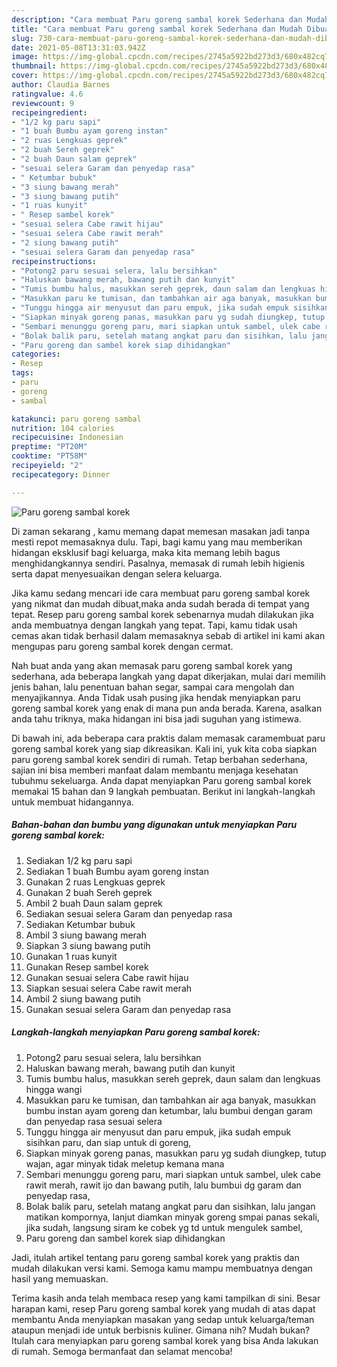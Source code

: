 ```yaml
---
description: "Cara membuat Paru goreng sambal korek Sederhana dan Mudah Dibuat"
title: "Cara membuat Paru goreng sambal korek Sederhana dan Mudah Dibuat"
slug: 730-cara-membuat-paru-goreng-sambal-korek-sederhana-dan-mudah-dibuat
date: 2021-05-08T13:31:03.942Z
image: https://img-global.cpcdn.com/recipes/2745a5922bd273d3/680x482cq70/paru-goreng-sambal-korek-foto-resep-utama.jpg
thumbnail: https://img-global.cpcdn.com/recipes/2745a5922bd273d3/680x482cq70/paru-goreng-sambal-korek-foto-resep-utama.jpg
cover: https://img-global.cpcdn.com/recipes/2745a5922bd273d3/680x482cq70/paru-goreng-sambal-korek-foto-resep-utama.jpg
author: Claudia Barnes
ratingvalue: 4.6
reviewcount: 9
recipeingredient:
- "1/2 kg paru sapi"
- "1 buah Bumbu ayam goreng instan"
- "2 ruas Lengkuas geprek"
- "2 buah Sereh geprek"
- "2 buah Daun salam geprek"
- "sesuai selera Garam dan penyedap rasa"
- " Ketumbar bubuk"
- "3 siung bawang merah"
- "3 siung bawang putih"
- "1 ruas kunyit"
- " Resep sambel korek"
- "sesuai selera Cabe rawit hijau"
- "sesuai selera Cabe rawit merah"
- "2 siung bawang putih"
- "sesuai selera Garam dan penyedap rasa"
recipeinstructions:
- "Potong2 paru sesuai selera, lalu bersihkan"
- "Haluskan bawang merah, bawang putih dan kunyit"
- "Tumis bumbu halus, masukkan sereh geprek, daun salam dan lengkuas hingga wangi"
- "Masukkan paru ke tumisan, dan tambahkan air aga banyak, masukkan bumbu instan ayam goreng dan ketumbar, lalu bumbui dengan garam dan penyedap rasa sesuai selera"
- "Tunggu hingga air menyusut dan paru empuk, jika sudah empuk sisihkan paru, dan siap untuk di goreng,"
- "Siapkan minyak goreng panas, masukkan paru yg sudah diungkep, tutup wajan, agar minyak tidak meletup kemana mana"
- "Sembari menunggu goreng paru, mari siapkan untuk sambel, ulek cabe rawit merah, rawit ijo dan bawang putih, lalu bumbui dg garam dan penyedap rasa,"
- "Bolak balik paru, setelah matang angkat paru dan sisihkan, lalu jangan matikan kompornya, lanjut diamkan minyak goreng smpai panas sekali, jika sudah, langsung siram ke cobek yg td untuk mengulek sambel,"
- "Paru goreng dan sambel korek siap dihidangkan"
categories:
- Resep
tags:
- paru
- goreng
- sambal

katakunci: paru goreng sambal 
nutrition: 104 calories
recipecuisine: Indonesian
preptime: "PT20M"
cooktime: "PT58M"
recipeyield: "2"
recipecategory: Dinner

---
```



![Paru goreng sambal korek](https://img-global.cpcdn.com/recipes/2745a5922bd273d3/680x482cq70/paru-goreng-sambal-korek-foto-resep-utama.jpg)

Di zaman  sekarang , kamu memang dapat memesan masakan jadi tanpa mesti repot memasaknya dulu. Tapi, bagi kamu yang mau memberikan hidangan eksklusif bagi keluarga, maka kita memang lebih bagus menghidangkannya sendiri. Pasalnya, memasak di rumah lebih higienis serta dapat menyesuaikan dengan selera keluarga.

Jika kamu sedang mencari ide cara membuat paru goreng sambal korek yang nikmat dan mudah dibuat,maka anda sudah berada di tempat yang tepat. Resep paru goreng sambal korek  sebenarnya mudah dilakukan jika anda membuatnya dengan langkah yang tepat. Tapi, kamu tidak usah cemas akan tidak berhasil dalam memasaknya 
sebab di artikel ini kami akan mengupas paru goreng sambal korek dengan cermat.  



Nah buat anda yang akan memasak paru goreng sambal korek yang sederhana, ada beberapa langkah yang dapat dikerjakan, mulai dari memilih jenis bahan, lalu penentuan bahan segar, sampai cara mengolah dan menyajikannya. Anda Tidak usah pusing jika hendak menyiapkan paru goreng sambal korek yang enak di mana pun anda berada. Karena, asalkan anda  tahu triknya, maka hidangan ini bisa jadi suguhan yang istimewa.

Di bawah ini, ada beberapa cara praktis  dalam memasak caramembuat paru goreng sambal korek yang siap dikreasikan. Kali ini, yuk kita coba siapkan paru goreng sambal korek sendiri di rumah. Tetap berbahan sederhana, sajian ini bisa memberi manfaat dalam membantu menjaga kesehatan tubuhmu sekeluarga. Anda dapat menyiapkan Paru goreng sambal korek memakai 15 bahan dan 9 langkah pembuatan. Berikut ini langkah-langkah untuk membuat hidangannya.

<!--inarticleads1-->

##### Bahan-bahan dan bumbu yang digunakan untuk menyiapkan Paru goreng sambal korek:

1. Sediakan 1/2 kg paru sapi
1. Sediakan 1 buah Bumbu ayam goreng instan
1. Gunakan 2 ruas Lengkuas geprek
1. Gunakan 2 buah Sereh geprek
1. Ambil 2 buah Daun salam geprek
1. Sediakan sesuai selera Garam dan penyedap rasa
1. Sediakan  Ketumbar bubuk
1. Ambil 3 siung bawang merah
1. Siapkan 3 siung bawang putih
1. Gunakan 1 ruas kunyit
1. Gunakan  Resep sambel korek
1. Gunakan sesuai selera Cabe rawit hijau
1. Siapkan sesuai selera Cabe rawit merah
1. Ambil 2 siung bawang putih
1. Gunakan sesuai selera Garam dan penyedap rasa




<!--inarticleads2-->

##### Langkah-langkah menyiapkan Paru goreng sambal korek:

1. Potong2 paru sesuai selera, lalu bersihkan
1. Haluskan bawang merah, bawang putih dan kunyit
1. Tumis bumbu halus, masukkan sereh geprek, daun salam dan lengkuas hingga wangi
1. Masukkan paru ke tumisan, dan tambahkan air aga banyak, masukkan bumbu instan ayam goreng dan ketumbar, lalu bumbui dengan garam dan penyedap rasa sesuai selera
1. Tunggu hingga air menyusut dan paru empuk, jika sudah empuk sisihkan paru, dan siap untuk di goreng,
1. Siapkan minyak goreng panas, masukkan paru yg sudah diungkep, tutup wajan, agar minyak tidak meletup kemana mana
1. Sembari menunggu goreng paru, mari siapkan untuk sambel, ulek cabe rawit merah, rawit ijo dan bawang putih, lalu bumbui dg garam dan penyedap rasa,
1. Bolak balik paru, setelah matang angkat paru dan sisihkan, lalu jangan matikan kompornya, lanjut diamkan minyak goreng smpai panas sekali, jika sudah, langsung siram ke cobek yg td untuk mengulek sambel,
1. Paru goreng dan sambel korek siap dihidangkan




Jadi, itulah artikel tentang  paru goreng sambal korek  yang praktis dan mudah dilakukan versi kami. Semoga kamu mampu membuatnya dengan hasil yang memuaskan. 

Terima kasih anda telah membaca resep yang kami tampilkan di sini. Besar harapan kami, resep  Paru goreng sambal korek yang mudah di atas dapat membantu Anda menyiapkan masakan yang sedap untuk keluarga/teman ataupun menjadi ide untuk berbisnis kuliner. Gimana nih? Mudah bukan? Itulah cara menyiapkan paru goreng sambal korek yang bisa Anda lakukan di rumah. Semoga bermanfaat dan selamat mencoba!


